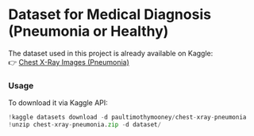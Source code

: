# Dataset for Medical Diagnosis (Pneumonia or Healthy)

The dataset used in this project is already available on Kaggle:  
👉 [Chest X-Ray Images (Pneumonia)](https://www.kaggle.com/datasets/paultimothymooney/chest-xray-pneumonia)

### Usage
To download it via Kaggle API:
```python
!kaggle datasets download -d paultimothymooney/chest-xray-pneumonia
!unzip chest-xray-pneumonia.zip -d dataset/
